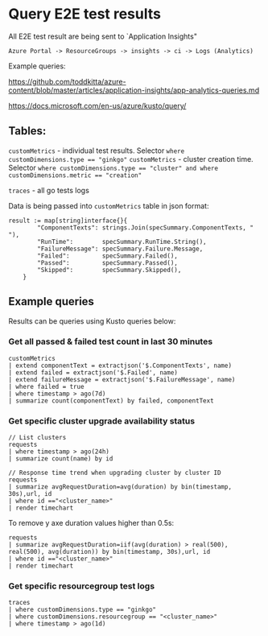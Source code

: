 # Query E2E test results

All E2E test result are being sent to `Application Insights"

`Azure Portal -> ResourceGroups -> insights -> ci -> Logs (Analytics)`


Example queries:

https://github.com/toddkitta/azure-content/blob/master/articles/application-insights/app-analytics-queries.md

https://docs.microsoft.com/en-us/azure/kusto/query/

## Tables:
`customMetrics` - individual test results. Selector `where customDimensions.type == "ginkgo"`
`customMetrics` - cluster creation time. Selector `where customDimensions.type == "cluster" and where customDimensions.metric == "creation"`

`traces` - all go tests logs
``
``

Data is being passed into `customMetrics` table in json format:
```
result := map[string]interface{}{
		"ComponentTexts": strings.Join(specSummary.ComponentTexts, " "),
		"RunTime":        specSummary.RunTime.String(),
		"FailureMessage": specSummary.Failure.Message,
		"Failed":         specSummary.Failed(),
		"Passed":         specSummary.Passed(),
		"Skipped":        specSummary.Skipped(),
	}
```

## Example queries

Results can be queries using Kusto queries below:

### Get all passed & failed test count in last 30 minutes

```
customMetrics
| extend componentText = extractjson('$.ComponentTexts', name)
| extend failed = extractjson('$.Failed', name)
| extend failureMessage = extractjson('$.FailureMessage', name)
| where failed = true
| where timestamp > ago(7d) 
| summarize count(componentText) by failed, componentText

```


### Get specific cluster upgrade availability status

```
// List clusters
requests
| where timestamp > ago(24h) 
| summarize count(name) by id
```

```
// Response time trend when upgrading cluster by cluster ID
requests
| summarize avgRequestDuration=avg(duration) by bin(timestamp, 30s),url, id
| where id =="<cluster_name>"
| render timechart
```

To remove y axe duration values higher than 0.5s:
```
requests
| summarize avgRequestDuration=iif(avg(duration) > real(500), real(500), avg(duration)) by bin(timestamp, 30s),url, id
| where id =="<cluster_name>"
| render timechart
```


### Get specific resourcegroup test logs

```
traces
| where customDimensions.type == "ginkgo"
| where customDimensions.resourcegroup == "<cluster_name>"
| where timestamp > ago(1d)
```
